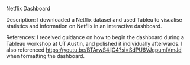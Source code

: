 Netflix Dashboard

Description: I downloaded a Netflix dataset and used Tableu to visualise statistics and information on Netflix in an interactive dashboard.

References: I received guidance on how to begin the dashboard during a Tableau workshop at UT Austin, and polished it individually afterwards. I also referenced https://youtu.be/BTArwS4ljC4?si=SdPU6VJgpumIVmJd when formatting the dashboard.
